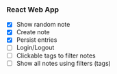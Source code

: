 ### React Web App
- [x] Show random note
- [x] Create note
- [x] Persist entries
- [ ] Login/Logout
- [ ] Clickable tags to filter notes
- [ ] Show all notes using filters (tags)